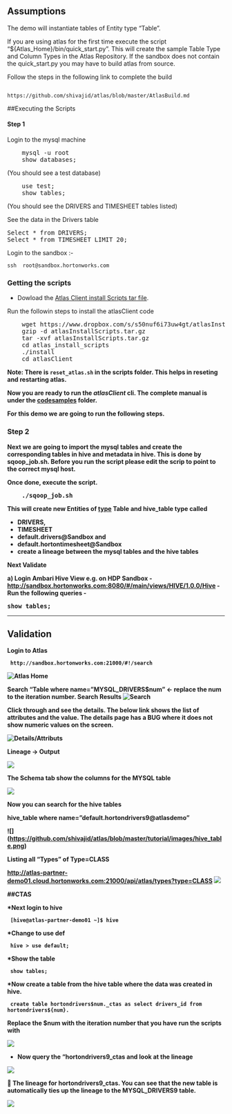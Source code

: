 ## Assumptions

The demo will instantiate tables of Entity type “Table”. 

If you are using atlas for the first time execute the script “${Atlas_Home}/bin/quick_start.py”. This will create the sample Table Type and Column Types in the Atlas Repository.
 If the sandbox does not contain the quick_start.py you may have to build atlas from source.

Follow the steps in the following link to complete the build

                  https://github.com/shivajid/atlas/blob/master/AtlasBuild.md



##Executing the Scripts

#### Step 1

Login to the mysql machine
<pre>
    mysql -u root
    show databases; 
</pre>
(You should see a test database)
<pre>
	use test;
	show tables; 
</pre>
(You should see the DRIVERS and TIMESHEET tables listed)

See the data in the Drivers table

<pre>
Select * from DRIVERS;
Select * from TIMESHEET LIMIT 20;
</pre>


Login to the sandbox :-

	ssh  root@sandbox.hortonworks.com

### Getting the scripts


* Dowload the [Atlas Client install Scripts tar file](https://www.dropbox.com/s/s50nuf6i73uw4gt/atlasInstallScripts.tar.gz?dl=0).


Run the followin steps to install the atlasClient code

<pre>
	wget https://www.dropbox.com/s/s50nuf6i73uw4gt/atlasInstallScripts.tar.gz?dl=0 -O atlasInstallScripts.tar.gz
	gzip -d atlasInstallScripts.tar.gz
	tar -xvf atlasInstallScripts.tar.gz
	cd atlas_install_scripts
	./install
	cd atlasClient
</pre>	
<strong>Note<strong>: There is <code>reset_atlas.sh</code> in the scripts folder. This helps in reseting and restarting atlas.

Now you are ready to run the <em>atlasClient</em> cli.  The complete manual is under the [codesamples](https://github.com/shivajid/atlas/tree/master/codesamples/atlas) folder.

For this demo we are going to run the following steps.

### Step 2

Next we are going to import the mysql tables and create the corresponding tables in hive and metadata in hive. This is done by sqoop_job.sh. Before you run the script please edit the scrip to point to the correct mysql host.

Once done, execute the script.

<pre>
	./sqoop_job.sh 
</pre>


This will create new Entities of [type](https://github.com/shivajid/atlas/blob/master/docs/TypeSystem.md) Table and hive_table type called 

* DRIVERS, 
* TIMESHEET 
* default.drivers@Sandbox and 
* default.hortontimesheet@Sandbox
* create a lineage between the mysql tables and the hive tables

Next Validate

a) Login Ambari Hive View
	e.g. on HDP Sandbox
	- http://sandbox.hortonworks.com:8080/#/main/views/HIVE/1.0.0/Hive
	- Run the following queries
	- <pre>show tables;</pre> 

----

## Validation 

Login to Atlas
	
     http://sandbox.hortonworks.com:21000/#!/search
![Atlas Home](https://github.com/shivajid/atlas/blob/master/tutorial/images/AtlasHome.png)

Search 
“Table where name=”MYSQL_DRIVERS$num” ← replace the num to the iteration number.
Search Results
![Search](https://github.com/shivajid/atlas/blob/master/tutorial/images/Screen%20Shot%202015-07-09%20at%208.59.16%20AM.png)


Click through and see the details. The below link shows the list of attributes and the value. The details page has a BUG where it does not show numeric values on the screen.


![Details/Attributs](https://github.com/shivajid/atlas/blob/master/tutorial/images/Screen%20Shot%202015-07-09%20at%209.15.12%20AM.png)

Lineage -> Output


![](https://github.com/shivajid/atlas/blob/master/tutorial/images/lineage.png)



The Schema tab show the columns for the MYSQL table




![](https://github.com/shivajid/atlas/blob/master/tutorial/images/schema.png)


Now you can search for the hive tables

hive_table where name=”default.hortondrivers9@atlasdemo”

![] (https://github.com/shivajid/atlas/blob/master/tutorial/images/hive_table.png)

Listing all “Types” of Type=CLASS

http://atlas-partner-demo01.cloud.hortonworks.com:21000/api/atlas/types?type=CLASS
![](https://github.com/shivajid/atlas/blob/master/tutorial/images/Screen%20Shot%202015-07-13%20at%2011.13.57%20PM.png)

##CTAS

*Next login to hive

     [hive@atlas-partner-demo01 ~]$ hive
     
*Change to use def
     
     hive > use default;

*Show the table
    
     show tables;

*Now create a table from the hive table where the data was created in hive. 
     
     create table hortondrivers$num._ctas as select drivers_id from hortondrivers${num}.

Replace the $num with the iteration number that you have run the scripts with

![](https://github.com/shivajid/atlas/blob/master/tutorial/images/Screen%20Shot%202015-07-09%20at%209.23.55%20AM.png)


* Now query the “hortondrivers9_ctas and look at the lineage

![](https://github.com/shivajid/atlas/blob/master/tutorial/images/hive_table.png)


The lineage for hortondrivers9_ctas. You can see that the new table is automatically ties up the lineage to the MYSQL_DRIVERS9 table.

![](https://github.com/shivajid/atlas/blob/master/tutorial/images/linage_hivetb.png)




